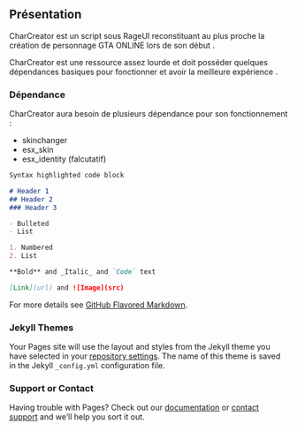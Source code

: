 ## Présentation

CharCreator est un script sous RageUI reconstituant au plus proche la création de personnage GTA ONLINE lors de son début . 

CharCreator est une ressource assez lourde et doit posséder quelques dépendances basiques pour fonctionner et avoir la meilleure expérience .

### Dépendance

CharCreator aura besoin de plusieurs dépendance pour son fonctionnement :
- skinchanger
- esx_skin
- esx_identity (falcutatif)

```markdown
Syntax highlighted code block

# Header 1
## Header 2
### Header 3

- Bulleted
- List

1. Numbered
2. List

**Bold** and _Italic_ and `Code` text

[Link](url) and ![Image](src)
```

For more details see [GitHub Flavored Markdown](https://guides.github.com/features/mastering-markdown/).

### Jekyll Themes

Your Pages site will use the layout and styles from the Jekyll theme you have selected in your [repository settings](https://github.com/Ailron/Documentation-CharCreator/settings/pages). The name of this theme is saved in the Jekyll `_config.yml` configuration file.

### Support or Contact

Having trouble with Pages? Check out our [documentation](https://docs.github.com/categories/github-pages-basics/) or [contact support](https://support.github.com/contact) and we’ll help you sort it out.

